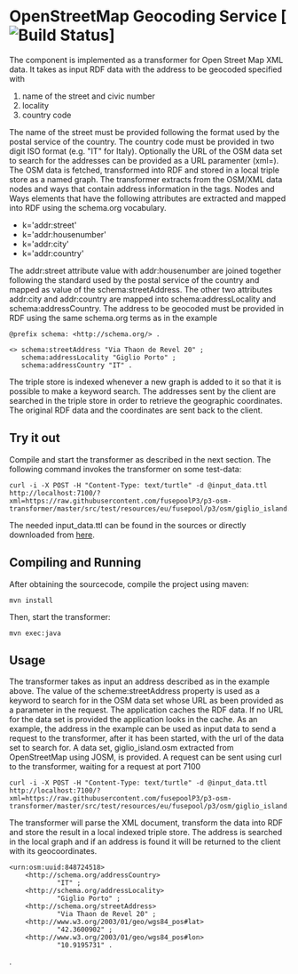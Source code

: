 OpenStreetMap Geocoding Service [![Build Status](https://travis-ci.org/fusepoolP3/p3-osm-transformer.svg)]
===============================

The component is implemented as a transformer for Open Street Map XML data. It takes as input RDF data with the address to be geocoded specified with

1. name of the street and civic number
2. locality
3. country code

The name of the street must be provided following the format used by the postal service of the country. The country code must be provided in two digit ISO format (e.g. "IT" for Italy). Optionally the URL of the OSM data set to search for the addresses can be provided as a URL paramenter (xml=<data set url>). The OSM data is fetched, transformed into RDF and stored in a local triple store as a named graph. The transformer extracts from the OSM/XML data nodes and ways that contain address information in the tags. Nodes and Ways elements that have the following attributes are extracted and mapped into RDF using the schema.org vocabulary. 

- k='addr:street'  
- k='addr:housenumber' 
- k='addr:city'
- k='addr:country'

The addr:street attribute value with  addr:housenumber are joined together following the standard used by the postal service of the country and mapped as value of the schema:streetAddress. The other two attributes addr:city and addr:country are mapped into schema:addressLocality and schema:addressCountry. The address to be geocoded must be provided in RDF using the same schema.org terms as in the example

    @prefix schema: <http://schema.org/> .

    <> schema:streetAddress "Via Thaon de Revel 20" ;
       schema:addressLocality "Giglio Porto" ;
       schema:addressCountry "IT" .

The triple store is indexed whenever a new graph is added to it so that it is possible to make a keyword search. The addresses sent by the client are searched in the triple store in order to retrieve the geographic coordinates. The original RDF data and the coordinates are sent back to the client. 

## Try it out
Compile and start the transformer as described in the next section. The following command invokes the transformer on some test-data:

    curl -i -X POST -H "Content-Type: text/turtle" -d @input_data.ttl http://localhost:7100/?xml=https://raw.githubusercontent.com/fusepoolP3/p3-osm-transformer/master/src/test/resources/eu/fusepool/p3/osm/giglio_island.osm  

The needed input_data.ttl can be found in the sources or directly downloaded from [here](https://github.com/fusepoolP3/p3-osm-transformer/blob/master/src/test/resources/eu/fusepool/p3/osm/input_data.ttl).

## Compiling and Running
After obtaining the sourcecode, compile the project using maven:

    mvn install

Then, start the transformer:

    mvn exec:java

 
## Usage
The transformer takes as input an address described as in the example above. The value of the scheme:streetAddress property is used as a keyword to search for in the OSM data set whose URL as been provided as a parameter in the request. The application caches the RDF data. If no URL for the data set is provided the application looks in the cache. As an example, the address in the example can be used as input data to send a request to the transformer, after it has been started, with the url of the data set to search for. A data set, giglio_island.osm extracted from OpenStreetMap using JOSM, is provided. A request can be sent using curl to the transformer, waiting for a request at port 7100

    curl -i -X POST -H "Content-Type: text/turtle" -d @input_data.ttl http://localhost:7100/?xml=https://raw.githubusercontent.com/fusepoolP3/p3-osm-transformer/master/src/test/resources/eu/fusepool/p3/osm/giglio_island.osm  

The transformer will parse the XML document, transform the data into RDF and store the result in a local indexed triple store. The address is searched in the local graph and if an address is found it will be returned to the client with its geocoordinates.

    <urn:osm:uuid:848724518>
        <http://schema.org/addressCountry>
                "IT" ;
        <http://schema.org/addressLocality>
                "Giglio Porto" ;
        <http://schema.org/streetAddress>
                "Via Thaon de Revel 20" ;
        <http://www.w3.org/2003/01/geo/wgs84_pos#lat>
                "42.3600902" ;
        <http://www.w3.org/2003/01/geo/wgs84_pos#lon>
                "10.9195731" .
.    
